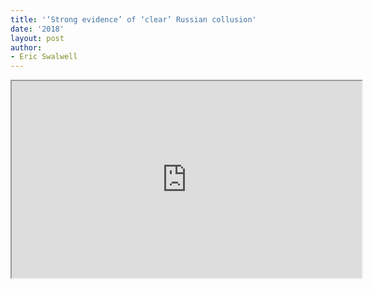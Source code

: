 ```yaml
---
title: '‘Strong evidence’ of ‘clear’ Russian collusion'
date: '2018'
layout: post
author:
- Eric Swalwell
---
```


<iframe width="560" height="315" src="https://www.youtube.com/embed/-8na9zJZV-M" title="YouTube video player"></iframe>
